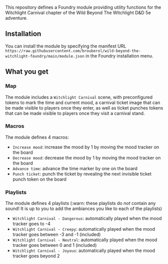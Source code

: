 This repository defines a Foundry module providing utility functions for the Witchlight Carnival chapter of the Wild Beyond The Witchlight D&amp;D 5e adventure.

## Installation

You can install the module by specifying the manifest URL `https://raw.githubusercontent.com/brouberol/wild-beyond-the-witchlight-foundry/main/module.json` in the Foundry installation menu.

## What you get
### Map
The module includes a `Witchlight Carnival` scene, with preconfigured tokens to mark the time and current mood, a carnival ticket image that can be made visible to players once they enter, as well as ticket punches tokens that can be made visible to players once they visit a carnival stand.

### Macros
The module defines 4 macros:
- `Increase mood`: increase the mood by 1 by moving the mood tracker on the board
- `Decrease mood`: decrease the mood by 1 by moving the mood tracker on the board
- `Advance time`: advance the time marker by one on the board
- `Punch ticket`: punch the ticket by revealing the next invisible ticket punch token on the board

### Playlists
The module defines 4 playlists (:warn: these playlists do _not_ contain any sound! It is up to you to add the ambiances you like to each of the playlists)

- `Witchlight Carnival - Dangerous`: automatically played when the mood tracker goes to -4
- `Witchlight Carnival - Creepy`: automatically played when the mood tracker goes between -3 and -1 (included)
- `Witchlight Carnival - Neutral`: automatically played when the mood tracker goes between 0 and 1 (included)
- `Witchlight Carnival - Joyous`: automatically played when the mood tracker goes beyond 2
